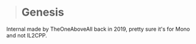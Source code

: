 > # **Genesis**
Internal made by TheOneAboveAll back in 2019, pretty sure it's for Mono and not IL2CPP.